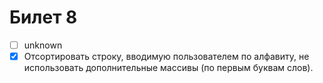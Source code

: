# Билет 8

- [ ] unknown
- [x] Отсортировать строку, вводимую пользователем по алфавиту, не использовать дополнительные массивы (по первым буквам слов).